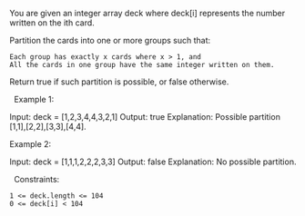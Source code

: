 You are given an integer array deck where deck[i] represents the number written on the ith card.

Partition the cards into one or more groups such that:


	Each group has exactly x cards where x > 1, and
	All the cards in one group have the same integer written on them.


Return true if such partition is possible, or false otherwise.

 
Example 1:

Input: deck = [1,2,3,4,4,3,2,1]
Output: true
Explanation: Possible partition [1,1],[2,2],[3,3],[4,4].


Example 2:

Input: deck = [1,1,1,2,2,2,3,3]
Output: false
Explanation: No possible partition.


 
Constraints:


	1 <= deck.length <= 104
	0 <= deck[i] < 104

